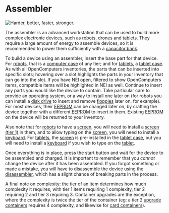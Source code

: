 # Assembler

![Harder, better, faster, stronger.](oredict:oc:assembler)

The assembler is an advanced workstation that can be used to build more complex electronic devices, such as [robots](robot.md), [drones](../item/drone.md) and [tablets](../item/tablet.md). They require a large amount of energy to assemble devices, so it is recommended to power them sufficiently with a [capacitor bank](capacitor.md).

To build a device using an assembler, insert the base part for that device. For [robots](robot.md), that is a [computer case](case1.md) of any tier; and for [tablets](../item/tablet.md), a [tablet case](../item/tabletCase1.md). As with all OpenComputers inventories, the parts that can be inserted into specific slots; hovering over a slot highlights the parts in your inventory that can go into the slot. If you have NEI open, filtered to show OpenComputers items, compatible items will be highlighted in NEI as well. Continue to insert any parts you would like the device to contain. Take particular care to provide an operating system, or a way to install one later on (for robots you can install a [disk drive](diskDrive.md) to insert and remove [floppies](../item/floppy.md) later on, for example). For most devices, their [EEPROM](../item/eeprom.md) can be changed later on, by crafting the device together with a different [EEPROM](../item/eeprom.md) to insert in them. Existing [EEPROM](../item/eeprom.md) on the device will be returned to your inventory.

Also note that for [robots](robot.md) to have a [screen](screen1.md), you will need to install a [screen (tier 1)](screen1.md) in them, and to allow typing on the [screen](screen1.md), you will need to install a [keyboard](keyboard.md). For [tablets](../item/tablet.md), the [screen](screen1.md) is pre-installed in the [tablet case](../item/tabletCase1.md), but you will need to install a [keyboard](keyboard.md) if you wish to type on the [tablet](../item/tablet.md).

Once everything is in place, press the start button and wait for the device to be assembled and charged. It is important to remember that you *cannot* change the device after it has been assembled. If you forgot something or made a mistake, you will have to disassemble the device using the [disassembler](disassembler.md), which has a slight chance of breaking parts in the process.

A final note on complexity: the tier of an item determines how much complexity it requires, with tier 1 items requiring 1 complexity, tier 2 requiring 2 and tier 3 requiring 3. Container upgrades are the exception, where the complexity is twice the tier of the container (eg: a tier 2 [upgrade containers](../item/upgradeContainer1.md) requires 4 complexity, and likewise for [card containers](../item/cardContainer1.md)).
